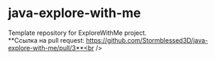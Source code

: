 # java-explore-with-me
Template repository for ExploreWithMe project.<br /> 
**Ссылка на pull request: https://github.com/Stormblessed3D/java-explore-with-me/pull/3**<br /> 
